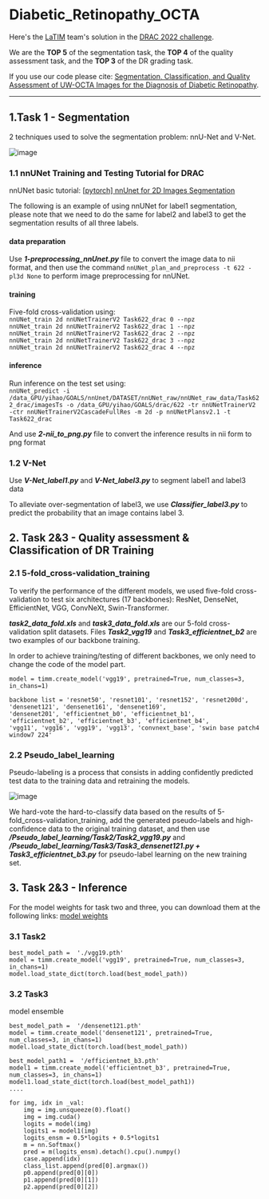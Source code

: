 # Diabetic_Retinopathy_OCTA


Here's the [LaTIM](https://latim.univ-brest.fr/) team's solution in the [DRAC 2022 challenge](https://drac22.grand-challenge.org/Description/).

We are the **TOP 5** of the segmentation task, the **TOP 4** of the quality assessment task, and the **TOP 3** of the DR grading task. 

If you use our code please cite: [Segmentation, Classification, and Quality Assessment of UW-OCTA Images for the Diagnosis of Diabetic Retinopathy]().

--- 

## 1.Task 1 - Segmentation

2 techniques used to solve the segmentation problem: nnU-Net and V-Net.

![image](https://user-images.githubusercontent.com/55517267/201966441-27703cad-bac2-422a-a7ee-07bf449e715c.png)

### 1.1 nnUNet Training and Testing Tutorial for DRAC

nnUNet basic tutorial: [[pytorch] nnUnet for 2D Images Segmentation](https://blog.csdn.net/qq_38736504/article/details/125494224#t0)

The following is an example of using nnUNet for label1 segmentation, please note that we need to do the same for label2 and label3 to get the segmentation results of all three labels.

#### data preparation

Use ***1-preprocessing_nnUnet.py*** file to convert the image data to nii format, and then use the command `nnUNet_plan_and_preprocess -t 622 -pl3d None` to perform image preprocessing for nnUNet.

#### training

Five-fold cross-validation using:    
`nnUNet_train 2d nnUNetTrainerV2 Task622_drac 0 --npz`    
`nnUNet_train 2d nnUNetTrainerV2 Task622_drac 1 --npz`   
`nnUNet_train 2d nnUNetTrainerV2 Task622_drac 2 --npz`   
`nnUNet_train 2d nnUNetTrainerV2 Task622_drac 3 --npz`   
`nnUNet_train 2d nnUNetTrainerV2 Task622_drac 4 --npz`   

#### inference

Run inference on the test set using:    
`nnUNet_predict -i /data_GPU/yihao/GOALS/nnUnet/DATASET/nnUNet_raw/nnUNet_raw_data/Task622_drac/imagesTs -o /data_GPU/yihao/GOALS/drac/622 -tr nnUNetTrainerV2 -ctr nnUNetTrainerV2CascadeFullRes -m 2d -p nnUNetPlansv2.1 -t Task622_drac`

And use ***2-nii_to_png.py*** file to convert the inference results in nii form to png format

### 1.2 V-Net

Use ***V-Net_label1.py*** and ***V-Net_label3.py*** to segment label1 and label3 data    

To alleviate over-segmentation of label3, we use ***Classifier_label3.py*** to predict the probability that an image contains label 3.

## 2. Task 2&3 - Quality assessment & Classification of DR Training

### 2.1 5-fold_cross-validation_training

To verify the performance of the different models, we used five-fold cross-validation to test six architectures (17 backbones): ResNet, DenseNet, EfficientNet, VGG, ConvNeXt, Swin-Transformer.   

***task2_data_fold.xls*** and ***task3_data_fold.xls*** are our 5-fold cross-validation split datasets. Files ***Task2_vgg19*** and ***Task3_efficientnet_b2*** are two examples of our backbone training.    

In order to achieve training/testing of different backbones, we only need to change the code of the model part.

```
model = timm.create_model('vgg19', pretrained=True, num_classes=3, in_chans=1)
```
```
backbone list = 'resnet50', 'resnet101', 'resnet152', 'resnet200d', 'densenet121', 'densenet161', 'densenet169',
'densenet201', 'efficientnet_b0', 'efficientnet_b1', 'efficientnet_b2', 'efficientnet_b3', 'efficientnet_b4', 
'vgg11', 'vgg16', 'vgg19', 'vgg13', 'convnext_base', 'swin base patch4 window7 224'
```

### 2.2 Pseudo_label_learning

Pseudo-labeling is a process that consists in adding confidently predicted test data to the training data and retraining the models.

![image](https://user-images.githubusercontent.com/55517267/201973763-09316d28-08b2-49d7-b8de-8bbf7ab59202.png)

We hard-vote the hard-to-classify data based on the results of 5-fold_cross-validation_training, add the generated pseudo-labels and high-confidence data to the original training dataset, and then use ***/Pseudo_label_learning/Task2/Task2_vgg19.py*** and ***/Pseudo_label_learning/Task3/Task3_densenet121.py + Task3_efficientnet_b3.py*** for pseudo-label learning on the new training set.

## 3. Task 2&3 - Inference

For the model weights for task two and three, you can download them at the following links: [model weights](https://drive.google.com/drive/folders/1p7-65yVdulbRUwMH5FQPF7qLatfwsMQx?usp=sharing)

### 3.1 Task2 
```
best_model_path =  './vgg19.pth'
model = timm.create_model('vgg19', pretrained=True, num_classes=3, in_chans=1)
model.load_state_dict(torch.load(best_model_path))
```

### 3.2 Task3

model ensemble
```
best_model_path =  '/densenet121.pth'
model = timm.create_model('densenet121', pretrained=True, num_classes=3, in_chans=1)
model.load_state_dict(torch.load(best_model_path))

best_model_path1 =  '/efficientnet_b3.pth'
model1 = timm.create_model('efficientnet_b3', pretrained=True, num_classes=3, in_chans=1)
model1.load_state_dict(torch.load(best_model_path1))
....

for img, idx in _val:
    img = img.unsqueeze(0).float()
    img = img.cuda()
    logits = model(img)
    logits1 = model1(img)
    logits_ensm = 0.5*logits + 0.5*logits1
    m = nn.Softmax()
    pred = m(logits_ensm).detach().cpu().numpy()
    case.append(idx)
    class_list.append(pred[0].argmax())
    p0.append(pred[0][0])
    p1.append(pred[0][1])
    p2.append(pred[0][2])

```
